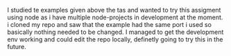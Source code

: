 I studied te examples given above the tas and wanted to try this assigment using node
as i have multiple node-projects in development at the moment. i cloned my repo and saw that the example had the same port i used so basically nothing needed to be changed. I managed to get the development env working and could edit the repo locally, definetly going to try this in the future.
